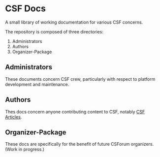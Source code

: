 # CSF Docs

A small library of working documentation for various CSF concerns.

The repository is composed of three directories:

1. Administrators
2. Authors
3. Organizer-Package

## Administrators

These documents concern CSF crew, particularly with respect to platform development and maintenance.

## Authors

Thes docs concern anyone contributing content to CSF, notably [CSF Articles](https://csf.community/articles).

## Organizer-Package

These docs are specifically for the benefit of future CSForum organizers. (Work in progress.)


